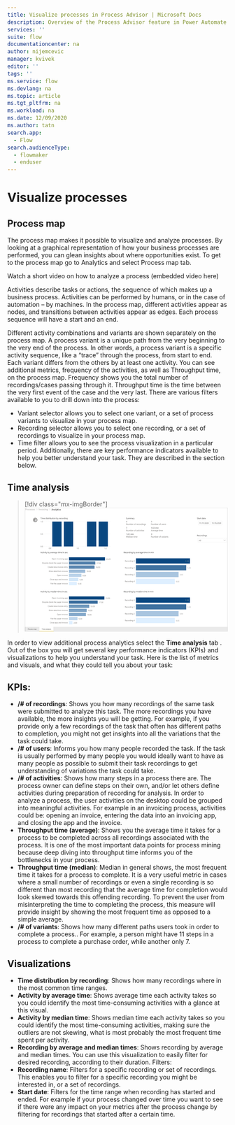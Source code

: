```yaml
---
title: Visualize processes in Process Advisor | Microsoft Docs
description: Overview of the Process Advisor feature in Power Automate.
services: ''
suite: flow
documentationcenter: na
author: nijemcevic 
manager: kvivek
editor: ''
tags: ''
ms.service: flow
ms.devlang: na
ms.topic: article
ms.tgt_pltfrm: na
ms.workload: na
ms.date: 12/09/2020
ms.author: tatn
search.app: 
  - Flow
search.audienceType: 
  - flowmaker
  - enduser
---
```

# Visualize processes

## Process map

The process map makes it possible to visualize and analyze processes. By looking at a graphical representation of how your business processes are performed, you can glean insights about where opportunities exist.  To get to the process map go to Analytics and select Process map tab.

Watch a short video on how to analyze a process (embedded video here)

Activities describe tasks or actions, the sequence of which makes up a business process. Activities can be performed by humans, or in the case of automation – by machines. In the process map, different activities appear as nodes, and transitions between activities appear as edges.  Each process sequence will have a start and an end.

Different activity combinations and variants are shown separately on the process map. A process variant is a unique path from the very beginning to the very end of the process. In other words, a process variant is a specific activity sequence, like a “trace” through the process, from start to end. Each variant differs from the others by at least one activity.
You can see additional metrics, frequency of the activities, as well as Throughput time, on the process map.
Frequency shows you the total number of recordings/cases passing through it.  Throughput time is the time between the very first event of the case and the very last.
There are various filters available to you to drill down into the process:

- Variant selector allows you to select one variant, or a set of process variants to visualize in your process map. 
- Recording selector allows you to select one recording, or a set of recordings to visualize in your process map. 
- Time filter allows you to see the process visualization in a particular period. 
Additionally, there are key performance indicators available to help you better understand your task. They are described in the section below.

## Time analysis

> [!div class="mx-imgBorder"]
> ![Analytics screen](media/process-advisor-visualize/analytics-screen.png "Modify the description")

 In order to view additional process analytics select the **Time analysis** tab . Out of the box you will get several key performance indicators (KPIs) and visualizations to help you understand your task. Here is the list of metrics and visuals, and what they could tell you about your task:

## KPIs:

- **/# of recordings**: Shows you how many recordings of the same task were submitted to analyze this task. The more recordings you have available, the more insights you will be getting. For example, if you provide only a few recordings of the task that often has different paths to completion, you might not get insights into all the variations that the task could take.
- **/# of users**: Informs you how many people recorded the task. If the task is usually performed by many people you would ideally want to have as many people as possible to submit their task recordings to get understanding of variations the task could take. 
- **/# of activities**: Shows how many steps in a process there are. The process owner can define steps on their own, and/or let others define activities during preparation of recording for analysis. In order to analyze a process, the user activities on the desktop could be grouped into meaningful activities. For example in an invoicing process, activities could be: opening an invoice, entering the data into an invoicing app, and closing the app and the invoice. 
- **Throughput time (average)**: Shows you the average time it takes for a process to be completed across all recordings associated with the process. It is one of the most important data points for process mining because deep diving into throughput time informs you of the bottlenecks in your process.
- **Throughput time (median)**: Median in general shows, the most frequent time it takes for a process to complete. It is a very useful metric in cases where a small number of recordings or even a single recording is so different than most recording that the average time for completion would look skewed towards this offending recording. To prevent the user from misinterpreting the time to completing the process, this measure will provide insight by showing the most frequent time as opposed to a simple average.
- **/# of variants**: Shows how many different paths users took in order to complete a process.. For example, a person might have 11 steps in a process to complete a purchase order, while another only 7. 

## Visualizations

- **Time distribution by recording**: Shows how many recordings where in the most common time ranges.
- **Activity by average time**: Shows average time each activity takes so you could identify the most time-consuming activities with a glance at this visual.
- **Activity by median time**: Shows median time  each activity takes so you could identify the most time-consuming activities, making sure the outliers are not skewing, what is most probably the most frequent time spent per activity.
- **Recording by average and median times**: Shows recording by average and median times. You can use this visualization to easily filter for desired recording, according to their duration. Filters:
- **Recording name**: Filters for a specific recording or set of recordings. This enables you to filter for a specific recording you might be interested in, or a set of recordings.
- **Start date**: Filters for the time range when recording has started and ended. For example if your process changed over time you want to see if there were any impact on your metrics after the process change by filtering for recordings that started after a certain time.

